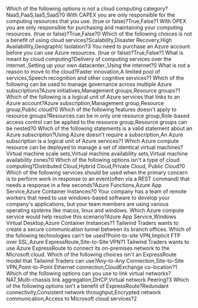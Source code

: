 Which of the following options is not a cloud computing category?NaaS,PaaS,IaaS,SaaS?0
With CAPEX you are only responsible for the computing resources that you use. (true or false)?True,False?1
With OPEX you are only responsible for purchasing and maintaining your computing resources. (true or false)?True,False?0
Which of the following choices is not a benefit of using cloud services?Scalability,Disaster Recovery,High Availabillity,Geographic Isolation?3
You need to purchase an Azure account before you can use Azure resources. (true or false)?True,False?1
What is meant by cloud computing?Delivery of computing services over the internet.,Setting up your own datacenter.,Using the internet?0
What is not a reason to move to the cloud?Faster innovation,A limited pool of services,Speech recognition and other cognitive services?1
Which of the following can be used to manage governance across multiple Azure subscriptions?Azure initiatives,Management groups,Resource groups?1
Which of the following is a logical unit of Azure services that links to an Azure account?Azure subscription,Management group,Resource group,Public cloud?0
Which of the following features doesn't apply to resource groups?Resources can be in only one resource group,Role-based access control can be applied to the resource group,Resource groups can be nested?0
Which of the following statements is a valid statement about an Azure subscription?Using Azure doesn't require a subscription,An Azure subscription is a logical unit of Azure services?1
Which Azure compute resource can be deployed to manage a set of identical virtual machines?Virtual machine scale sets,Virtual machine availability sets,Virtual machine availability zones?0
Which of the following options isn't a type of cloud computing?Distributed Cloud,Hybrid Cloud,Private Cloud, Public Cloud?0
Which of the following services should be used when the primary concern is to perform work in response to an event(often via a REST command) that needs a response in a few seconds?Azure Functions,Azure App Service,Azure Container Instances?0
Your company has a team of remote workers that need to use windows-based software to develop your company's applications, but your team members are using various operating systems like macos, linux and windows. Which Azure compute service would help resolve this scenario?Azure App Service,Windows Virtual Desktop,Azure Container Instances?1
Tailwind Traders wants to create a secure communication tunnel between its branch offices. Which of the following technologies can't be used?Point-to-site VPN,Implicit FTP over SSL,Azure ExpressRoute,Site-to-Site VPN?1
Tailwind Traders wants to use Azure ExpressRoute to connect its on-premises network to the Microsoft cloud. Which of the following choices isn't an ExpressRoute model that Tailwind Traders can use?Any-to-Any Connection,Site-to-Site VPN,Point-to-Point Ethernet connection,CloudExchange co-location?1
Which of the following options can you use to link virtual networks?NAT,Multi-chassis link aggregation,DHCP,Virtual network Peering?3
Which of the following options isn't a benefit of ExpressRoute?Redundant connectivity,Consistent network throughput,Encrypted network communication,Access to Microsoft cloud services?2
